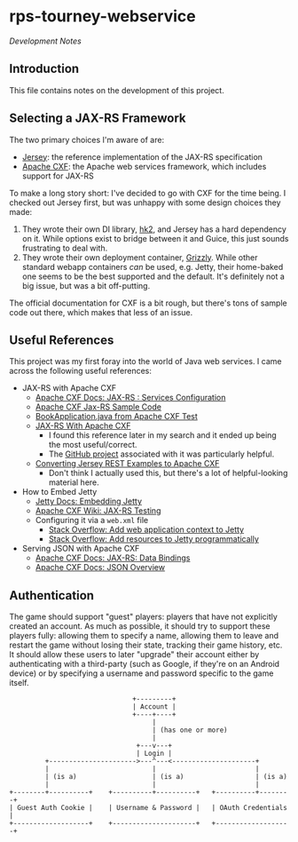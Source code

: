 rps-tourney-webservice
===========
*Development Notes*


## Introduction

This file contains notes on the development of this project.


## Selecting a JAX-RS Framework

The two primary choices I'm aware of are:

* [Jersey](https://jersey.java.net/index.html): the reference implementation of the JAX-RS specification
* [Apache CXF](http://cxf.apache.org/): the Apache web services framework, which includes support for JAX-RS

To make a long story short: I've decided to go with CXF for the time being. I checked out Jersey first, but was unhappy with some design choices they made:

1. They wrote their own DI library, [hk2](http://hk2.java.net/), and Jersey has a hard dependency on it. While options exist to bridge between it and Guice, this just sounds frustrating to deal with.
1. They wrote their own deployment container, [Grizzly](http://grizzly.java.net/). While other standard webapp containers *can* be used, e.g. Jetty, their home-baked one seems to be the best supported and the default. It's definitely not a big issue, but was a bit off-putting.

The official documentation for CXF is a bit rough, but there's tons of sample code out there, which makes that less of an issue.


## Useful References

This project was my first foray into the world of Java web services. I came across the following useful references:

* JAX-RS with Apache CXF
    * [Apache CXF Docs: JAX-RS : Services Configuration](http://cxf.apache.org/docs/jaxrs-services-configuration.html)
    * [Apache CXF Jax-RS Sample Code](http://svn.apache.org/viewvc/cxf/trunk/distribution/src/main/release/samples/jax_rs/basic/src/main/java/demo/jaxrs/server/)
    * [BookApplication.java from Apache CXF Test](http://svn.apache.org/repos/asf/cxf/trunk/systests/jaxrs/src/test/java/org/apache/cxf/systest/jaxrs/BookApplication.java)
    * [JAX-RS With Apache CXF](http://www.techiekernel.com/2012/12/jax-rs-with-apache-cxf.html)
        * I found this reference later in my search and it ended up being the most useful/correct.
        * The [GitHub project](https://github.com/karasatishkumar/JAXRS-CXF) associated with it was particularly helpful.
    * [ Converting Jersey REST Examples to Apache CXF](http://www.jroller.com/gmazza/entry/jersey_samples_on_cxf)
        * Don't think I actually used this, but there's a lot of helpful-looking material here.
* How to Embed Jetty
    * [Jetty Docs: Embedding Jetty](http://www.eclipse.org/jetty/documentation/current/embedding-jetty.html)
    * [Apache CXF Wiki: JAX-RS Testing](https://cwiki.apache.org/confluence/display/CXF20DOC/JAXRS+Testing)
    * Configuring it via a `web.xml` file
        * [Stack Overflow: Add web application context to Jetty](http://stackoverflow.com/questions/4390093/add-web-application-context-to-jetty)
        * [Stack Overflow: Add resources to Jetty programmatically](http://stackoverflow.com/questions/3718221/add-resources-to-jetty-programmatically)
* Serving JSON with Apache CXF
    * [Apache CXF Docs: JAX-RS: Data Bindings](http://cxf.apache.org/docs/jax-rs-data-bindings.html)
    * [Apache CXF Docs: JSON Overview](http://cxf.apache.org/docs/json-support.html)


## Authentication

The game should support "guest" players: players that have not explicitly created an account. As much as possible, it should try to support these players fully: allowing them to specify a name, allowing them to leave and restart the game without losing their state, tracking their game history, etc. It should allow these users to later "upgrade" their account either by authenticating with a third-party (such as Google, if they're on an Android device) or by specifying a username and password specific to the game itself.

                                   +---------+
                                   | Account |
                                   +----+----+
                                        |
                                        | (has one or more)
                                        |
                                    +---v---+
                                    | Login |
             +---------------------->---^---<---------------------+
             |                          |                         |
             | (is a)                   | (is a)                  | (is a)
             |                          |                         |
    +--------+----------+    +----------+----------+   +----------+--------+
    | Guest Auth Cookie |    | Username & Password |   | OAuth Credentials |
    +-------------------+    +---------------------+   +-------------------+
